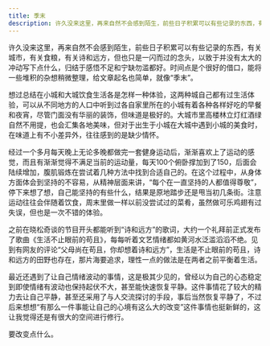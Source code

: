 ```yaml
---
title: 季末 
description: 许久没来这里，再来自然不会感到陌生，前些日子积累可以有些记录的东西，有关城市，有关食粮，有关诗和远方，但也只是一闪而过的念头，以致于并没有太大的冲动写下点什么，归结于感悟不足和宁缺勿滥都好。时间点是个很好的借口，能将一些堆积的杂想稍微整理，给文章起名也简单，就像“季末”。
---
```


许久没来这里，再来自然不会感到陌生，前些日子积累可以有些记录的东西，有关城市，有关食粮，有关诗和远方，但也只是一闪而过的念头，以致于并没有太大的冲动写下点什么，归结于感悟不足和宁缺勿滥都好。时间点是个很好的借口，能将一些堆积的杂想稍微整理，给文章起名也简单，就像“季末”。

想过总结在小城和大城饮食生活各是怎样一种体验，这两种城自己都有过生活体验，可以从不同地方的人口中听到过各自家里所在的小城有着各种各样好吃的早餐和夜宵，尽管门面没有华丽的装饰，但味道是极好的。大城市里高楼林立灯红酒绿自然不用提，也会汇集各地美味，但对于出生于小城在大城中遇到小城的美食时，在味道上有不小差异外，往往感到的是缺少情怀。

经过一个多月每天晚上无论多晚都做完一套健身运动后，渐渐喜欢上了运动的感觉，而且有渐渐觉得不满足当前的运动量，每天100个俯卧撑加到了150，后面会陆续增加，腹肌锻炼在尝试着几种方法中找到合适自己的。在这个过程中，从身体方面体会到坚持的不容易，从精神层面来讲，“每个在一直坚持的人都值得尊敬”，停下来想了想，自己能坚持的有些什么，结果是原地踏步还是甩当初几条街。注意运动往往会伴随着饮食，周末里做一样以前没尝试过的菜肴，虽然做可乐鸡翅有过失误，但也是一次不错的体验。

之前在晓松奇谈的节目开头都能听到“诗和远方”的歌词，大约一个礼拜前正式发布了歌曲《生活不止眼前的苟且》，每每听着文艺情绪都如黄河水泛滥滔滔不绝。见到有网友的评论“父母尚在苟且，你却想着诗和远方”，生活是不止眼前的苟且，诗和远方的田野也存在，那片海要追求，理性一点的做法是在两者之前平衡着生活。

最近还遇到了让自己情绪波动的事情，这是极其少见的，曾经以为自己的心态稳定到即使情绪有波动也保持起伏不大，甚至能快速恢复平静。这件事情花了较大的精力去让自己平静，甚至还采用了与人交流探讨的手段，事后当然恢复平静了，不过后来想想“有那么一件事能让自己的心境有这么大的改变”这件事情也挺新鲜的，这让我觉得还是有很大的空间进行修行。

要改变点什么。
